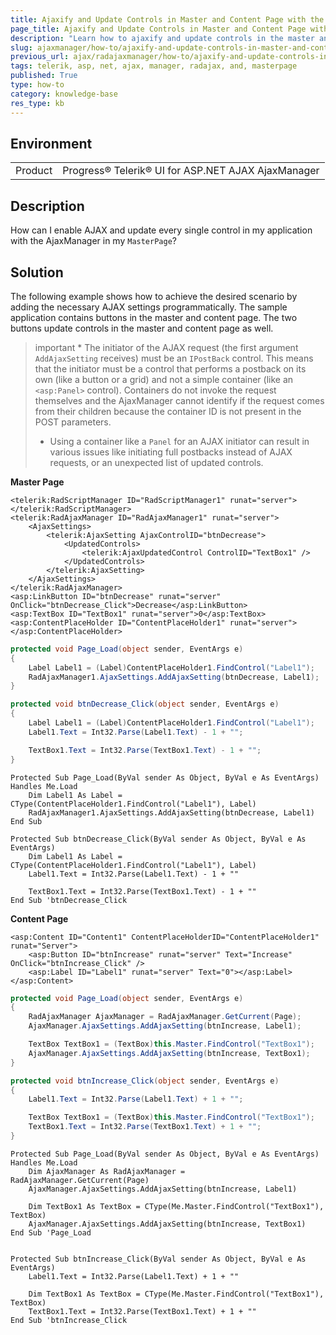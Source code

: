 ```yaml
---
title: Ajaxify and Update Controls in Master and Content Page with the AjaxManager
page_title: Ajaxify and Update Controls in Master and Content Page with the AjaxManager
description: "Learn how to ajaxify and update controls in the master and content page with the AjaxManager."
slug: ajaxmanager/how-to/ajaxify-and-update-controls-in-master-and-content-page
previous_url: ajax/radajaxmanager/how-to/ajaxify-and-update-controls-in-master-and-content-page, controls/ajaxmanager/how-to/ajaxify-and-update-controls-in-master-and-content-page
tags: telerik, asp, net, ajax, manager, radajax, and, masterpage
published: True
type: how-to
category: knowledge-base
res_type: kb
---
```


## Environment

<table>
	<tbody>
		<tr>
			<td>Product</td>
			<td>Progress® Telerik® UI for ASP.NET AJAX AjaxManager</td>
		</tr>
	</tbody>
</table>

## Description

How can I enable AJAX and update every single control in my application with the AjaxManager in my `MasterPage`?

## Solution 

The following example shows how to achieve the desired scenario by adding the necessary AJAX settings programmatically. The sample application contains buttons in the master and content page. The two buttons update controls in the master and content page as well. 

>important * The initiator of the AJAX request (the first argument `AddAjaxSetting` receives) must be an `IPostBack` control. This means that the initiator must be a control that performs a postback on its own (like a button or a grid) and not a simple container (like an `<asp:Panel>` control). Containers do not invoke the request themselves and the AjaxManager cannot identify if the request comes from their children because the container ID is not present in the POST parameters.
>* Using a container like a `Panel` for an AJAX initiator can result in various issues like initiating full postbacks instead of AJAX requests, or an unexpected list of updated controls.


**Master Page**

````ASP.NET
<telerik:RadScriptManager ID="RadScriptManager1" runat="server">
</telerik:RadScriptManager>
<telerik:RadAjaxManager ID="RadAjaxManager1" runat="server">
    <AjaxSettings>
        <telerik:AjaxSetting AjaxControlID="btnDecrease">
            <UpdatedControls>
                <telerik:AjaxUpdatedControl ControlID="TextBox1" />
            </UpdatedControls>
        </telerik:AjaxSetting>
    </AjaxSettings>
</telerik:RadAjaxManager>
<asp:LinkButton ID="btnDecrease" runat="server" OnClick="btnDecrease_Click">Decrease</asp:LinkButton>
<asp:TextBox ID="TextBox1" runat="server">0</asp:TextBox>
<asp:ContentPlaceHolder ID="ContentPlaceHolder1" runat="server">
</asp:ContentPlaceHolder>
````
````C#
protected void Page_Load(object sender, EventArgs e)
{
    Label Label1 = (Label)ContentPlaceHolder1.FindControl("Label1");
    RadAjaxManager1.AjaxSettings.AddAjaxSetting(btnDecrease, Label1);
}

protected void btnDecrease_Click(object sender, EventArgs e)
{
    Label Label1 = (Label)ContentPlaceHolder1.FindControl("Label1");
    Label1.Text = Int32.Parse(Label1.Text) - 1 + "";

    TextBox1.Text = Int32.Parse(TextBox1.Text) - 1 + "";
}
````
````VB
Protected Sub Page_Load(ByVal sender As Object, ByVal e As EventArgs) Handles Me.Load
    Dim Label1 As Label = CType(ContentPlaceHolder1.FindControl("Label1"), Label)
    RadAjaxManager1.AjaxSettings.AddAjaxSetting(btnDecrease, Label1)
End Sub

Protected Sub btnDecrease_Click(ByVal sender As Object, ByVal e As EventArgs)
    Dim Label1 As Label = CType(ContentPlaceHolder1.FindControl("Label1"), Label)
    Label1.Text = Int32.Parse(Label1.Text) - 1 + ""

    TextBox1.Text = Int32.Parse(TextBox1.Text) - 1 + ""
End Sub 'btnDecrease_Click
````

**Content Page**

````ASP.NET
<asp:Content ID="Content1" ContentPlaceHolderID="ContentPlaceHolder1" runat="Server">
    <asp:Button ID="btnIncrease" runat="server" Text="Increase" OnClick="btnIncrease_Click" />
    <asp:Label ID="Label1" runat="server" Text="0"></asp:Label>
</asp:Content>
````
````C#
protected void Page_Load(object sender, EventArgs e)
{
    RadAjaxManager AjaxManager = RadAjaxManager.GetCurrent(Page);
    AjaxManager.AjaxSettings.AddAjaxSetting(btnIncrease, Label1);

    TextBox TextBox1 = (TextBox)this.Master.FindControl("TextBox1");
    AjaxManager.AjaxSettings.AddAjaxSetting(btnIncrease, TextBox1);
}

protected void btnIncrease_Click(object sender, EventArgs e)
{
    Label1.Text = Int32.Parse(Label1.Text) + 1 + "";

    TextBox TextBox1 = (TextBox)this.Master.FindControl("TextBox1");
    TextBox1.Text = Int32.Parse(TextBox1.Text) + 1 + "";
}
````
````VB
Protected Sub Page_Load(ByVal sender As Object, ByVal e As EventArgs) Handles Me.Load
    Dim AjaxManager As RadAjaxManager = RadAjaxManager.GetCurrent(Page)
    AjaxManager.AjaxSettings.AddAjaxSetting(btnIncrease, Label1)

    Dim TextBox1 As TextBox = CType(Me.Master.FindControl("TextBox1"), TextBox)
    AjaxManager.AjaxSettings.AddAjaxSetting(btnIncrease, TextBox1)
End Sub 'Page_Load


Protected Sub btnIncrease_Click(ByVal sender As Object, ByVal e As EventArgs)
    Label1.Text = Int32.Parse(Label1.Text) + 1 + ""

    Dim TextBox1 As TextBox = CType(Me.Master.FindControl("TextBox1"), TextBox)
    TextBox1.Text = Int32.Parse(TextBox1.Text) + 1 + ""
End Sub 'btnIncrease_Click
````

